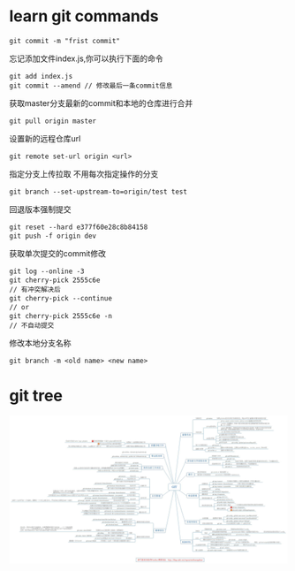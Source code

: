 # learn git commands
    git commit -m "frist commit"


忘记添加文件index.js,你可以执行下面的命令

    git add index.js
    git commit --amend // 修改最后一条commit信息

获取master分支最新的commit和本地的仓库进行合并

    git pull origin master 

设置新的远程仓库url

    git remote set-url origin <url>

指定分支上传拉取 不用每次指定操作的分支
    
    git branch --set-upstream-to=origin/test test

回退版本强制提交

    git reset --hard e377f60e28c8b84158
    git push -f origin dev

获取单次提交的commit修改

    git log --online -3
    git cherry-pick 2555c6e
    // 有冲突解决后
    git cherry-pick --continue
    // or
    git cherry-pick 2555c6e -n
    // 不自动提交

修改本地分支名称

    git branch -m <old name> <new name>

# git tree
![git tree](https://github.com/xiaokyo/git-study/blob/master/git_tree.jpg)
